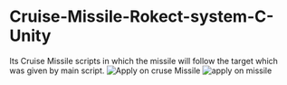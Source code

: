 # Cruise-Missile-Rokect-system-C-Unity
Its Cruise Missile scripts in which the missile will follow the target which was given by main script.
![Apply on cruse Missile](https://user-images.githubusercontent.com/126747412/228503489-36b9a93f-a05f-4cbe-af3a-dbbf1cfcc4a1.PNG)
![apply on missile](https://user-images.githubusercontent.com/126747412/228503512-258b83d0-e53f-47f9-a8e0-353d6aa080da.PNG)
